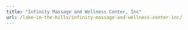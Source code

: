 ```yaml
---
title: "Infinity Massage and Wellness Center, Inc"
url: /lake-in-the-hills/infinity-massage-and-wellness-center-inc/
---
```

